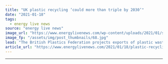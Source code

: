 ```yaml
---
title: "UK plastic recycling ‘could more than triple by 2030’"
date: "2021-01-18"
tags: 
  - energy live news
source: "energy live news"
image_url: "https://www.energylivenews.com/wp-content/uploads/2021/01/shutterstock_656834731.jpg"
image_fp: "/assets/img/post_thumbnails/68.jpg"
lead: "The British Plastics Federation projects exports of plastic waste could more than halve and the UK could eliminate reliance on low quality exports within the next decade"
article_url: "https://www.energylivenews.com/2021/01/18/plastic-recycling-could-more-than-triple-by-2030/"
---
```


---
